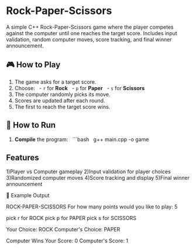# Rock-Paper-Scissors
A simple C++ Rock-Paper-Scissors game where the player competes against the computer until one reaches the target score. Includes input validation, random computer moves, score tracking, and final winner announcement.
## 🎮 How to Play

1. The game asks for a target score.
2. Choose:
   - `r` for **Rock**
   - `p` for **Paper**
   - `s` for **Scissors**
3. The computer randomly picks its move.
4. Scores are updated after each round.
5. The first to reach the target score wins.

## 🚀 How to Run

1. **Compile** the program:
   ```bash
   g++ main.cpp -o game


## Features

1)Player vs Computer gameplay
2)Input validation for player choices
3)Randomized computer moves
4)Score tracking and display
5)Final winner announcement

📌 Example Output

ROCK-PAPER-SCISSORS
For how many points would you like to play: 5

pick r for ROCK
pick p for PAPER
pick s for SCISSORS

Your Choice: ROCK
Computer's Choice: PAPER

Computer Wins
Your Score: 0
Computer's Score: 1
